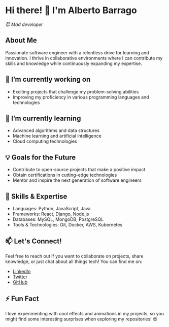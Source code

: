 # Hi there! 👋 I'm Alberto Barrago
_😈 Mad developer_

## About Me
Passionate software engineer with a relentless drive for learning and innovation. I thrive in collaborative environments where I can contribute my skills and knowledge while continuously expanding my expertise.

## 🔭 I’m currently working on
- Exciting projects that challenge my problem-solving abilities
- Improving my proficiency in various programming languages and technologies

## 🌱 I’m currently learning
- Advanced algorithms and data structures
- Machine learning and artificial intelligence
- Cloud computing technologies

## 💡 Goals for the Future
- Contribute to open-source projects that make a positive impact
- Obtain certifications in cutting-edge technologies
- Mentor and inspire the next generation of software engineers

## 🚀 Skills & Expertise
- Languages: Python, JavaScript, Java
- Frameworks: React, Django, Node.js
- Databases: MySQL, MongoDB, PostgreSQL
- Tools & Technologies: Git, Docker, AWS, Kubernetes

## 📫 Let's Connect!
Feel free to reach out if you want to collaborate on projects, share knowledge, or just chat about all things tech! You can find me on:
- [LinkedIn](https://www.linkedin.com/in/albertobarrago)
- [Twitter](https://twitter.com/albertobarrago)
- [GitHub](https://github.com/albertobarrago)

## ⚡ Fun Fact
I love experimenting with cool effects and animations in my projects, so you might find some interesting surprises when exploring my repositories! 😉

